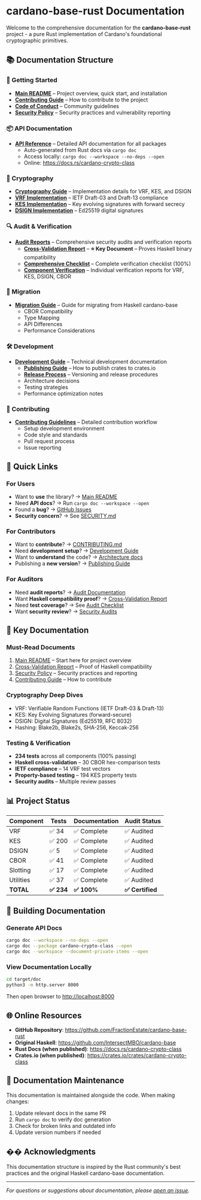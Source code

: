 # cardano-base-rust Documentation

Welcome to the comprehensive documentation for the **cardano-base-rust** project - a pure Rust implementation of Cardano's foundational cryptographic primitives.

## 📚 Documentation Structure

### 🚀 Getting Started

- [**Main README**](../README.md) – Project overview, quick start, and installation
- [**Contributing Guide**](../CONTRIBUTING.md) – How to contribute to the project
- [**Code of Conduct**](../CODE-OF-CONDUCT.md) – Community guidelines
- [**Security Policy**](../SECURITY.md) – Security practices and vulnerability reporting

### 📦 API Documentation

- [**API Reference**](api/) – Detailed API documentation for all packages
  - Auto-generated from Rust docs via `cargo doc`
  - Access locally: `cargo doc --workspace --no-deps --open`
  - Online: <https://docs.rs/cardano-crypto-class>

### 🔐 Cryptography

- [**Cryptography Guide**](development/CRYPTOGRAPHY.md) – Implementation details for VRF, KES, and DSIGN
- [**VRF Implementation**](development/VRF.md) – IETF Draft-03 and Draft-13 compliance
- [**KES Implementation**](development/KES.md) – Key evolving signatures with forward secrecy
- [**DSIGN Implementation**](development/DSIGN.md) – Ed25519 digital signatures

### 🔍 Audit & Verification

- [**Audit Reports**](audit/) – Comprehensive security audits and verification reports
  - [**Cross-Validation Report**](audit/CROSS_VALIDATION_REPORT.md) – **⭐ Key Document** – Proves Haskell binary compatibility
  - [**Comprehensive Checklist**](audit/COMPREHENSIVE_AUDIT_CHECKLIST.md) – Complete verification checklist (100%)
  - [**Component Verification**](audit/) – Individual verification reports for VRF, KES, DSIGN, CBOR

### 🔄 Migration

- [**Migration Guide**](migration/) – Guide for migrating from Haskell cardano-base
  - CBOR Compatibility
  - Type Mapping
  - API Differences
  - Performance Considerations

### 🛠️ Development

- [**Development Guide**](development/) – Technical development documentation
  - [**Publishing Guide**](development/PUBLISH_GUIDE.md) – How to publish crates to crates.io
  - [**Release Process**](development/RELEASING.md) – Versioning and release procedures
  - Architecture decisions
  - Testing strategies
  - Performance optimization notes

### 🤝 Contributing

- [**Contributing Guidelines**](contributing/) – Detailed contribution workflow
  - Setup development environment
  - Code style and standards
  - Pull request process
  - Issue reporting

## 📖 Quick Links

### For Users

- Want to **use** the library? → [Main README](../README.md)
- Need **API docs**? → Run `cargo doc --workspace --open`
- Found a **bug**? → [GitHub Issues](https://github.com/FractionEstate/cardano-base-rust/issues)
- **Security concern**? → See [SECURITY.md](../SECURITY.md)

### For Contributors

- Want to **contribute**? → [CONTRIBUTING.md](../CONTRIBUTING.md)
- Need **development setup**? → [Development Guide](development/)
- Want to **understand** the code? → [Architecture docs](development/)
- Publishing a **new version**? → [Publishing Guide](development/PUBLISH_GUIDE.md)

### For Auditors

- Need **audit reports**? → [Audit Documentation](audit/)
- Want **Haskell compatibility proof**? → [Cross-Validation Report](audit/CROSS_VALIDATION_REPORT.md)
- Need **test coverage**? → See [Audit Checklist](audit/COMPREHENSIVE_AUDIT_CHECKLIST.md)
- Want **security review**? → [Security Audits](audit/)

## 🎯 Key Documentation

### Must-Read Documents

1. [Main README](../README.md) – Start here for project overview
2. [Cross-Validation Report](audit/CROSS_VALIDATION_REPORT.md) – Proof of Haskell compatibility
3. [Security Policy](../SECURITY.md) – Security practices and reporting
4. [Contributing Guide](../CONTRIBUTING.md) – How to contribute

### Cryptography Deep Dives

- VRF: Verifiable Random Functions (IETF Draft-03 & Draft-13)
- KES: Key Evolving Signatures (forward-secure)
- DSIGN: Digital Signatures (Ed25519, RFC 8032)
- Hashing: Blake2b, Blake2s, SHA-256, Keccak-256

### Testing & Verification

- **234 tests** across all components (100% passing)
- **Haskell cross-validation** – 30 CBOR hex-comparison tests
- **IETF compliance** – 14 VRF test vectors
- **Property-based testing** – 194 KES property tests
- **Security audits** – Multiple review passes

## 📊 Project Status

| Component | Tests | Documentation | Audit Status |
|-----------|-------|---------------|--------------|
| VRF | ✅ 34 | ✅ Complete | ✅ Audited |
| KES | ✅ 200 | ✅ Complete | ✅ Audited |
| DSIGN | ✅ 5 | ✅ Complete | ✅ Audited |
| CBOR | ✅ 41 | ✅ Complete | ✅ Audited |
| Slotting | ✅ 17 | ✅ Complete | ✅ Audited |
| Utilities | ✅ 37 | ✅ Complete | ✅ Audited |
| **TOTAL** | **✅ 234** | **✅ 100%** | **✅ Certified** |

## 🔧 Building Documentation

### Generate API Docs

```bash
cargo doc --workspace --no-deps --open
cargo doc --package cardano-crypto-class --open
cargo doc --workspace --document-private-items --open
```

### View Documentation Locally

```bash
cd target/doc
python3 -m http.server 8000
```

Then open browser to <http://localhost:8000>

## 🌐 Online Resources

- **GitHub Repository**: <https://github.com/FractionEstate/cardano-base-rust>
- **Original Haskell**: <https://github.com/IntersectMBO/cardano-base>
- **Rust Docs (when published)**: <https://docs.rs/cardano-crypto-class>
- **Crates.io (when published)**: <https://crates.io/crates/cardano-crypto-class>

## 📝 Documentation Maintenance

This documentation is maintained alongside the code. When making changes:

1. Update relevant docs in the same PR
2. Run `cargo doc` to verify doc generation
3. Check for broken links and outdated info
4. Update version numbers if needed

## �� Acknowledgments

This documentation structure is inspired by the Rust community's best practices and the original Haskell cardano-base documentation.

---

*For questions or suggestions about documentation, please [open an issue](https://github.com/FractionEstate/cardano-base-rust/issues).*
